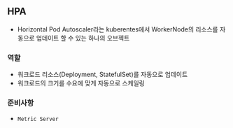 ## HPA
- Horizontal Pod Autoscaler라는 kuberentes에서 WorkerNode의 리소스를 자동으로 업데이트 할 수 있는 하나의 오브젝트 

### 역할
- 워크로드 리소스(Deployment, StatefulSet)를 자동으로 업데이트 
- 워크로드의 크기를 수요에 맞게 자동으로 스케일링

### 준비사항
- `Metric Server`
